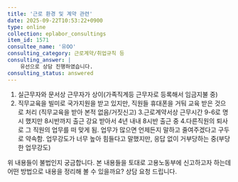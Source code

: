 ```yaml
---
title: '근로 환경 및 계약 관련'
date: 2025-09-22T10:53:22+0900
type: online
collection: eplabor_consultings
item_id: 1571
consultee_name: '유OO'
consulting_category: 근로계약/취업규칙 등
consulting_answer: |
    유선으로 상담 진행하였습니다.
consulting_status: answered
---
```


1. 실근무자와 문서상 근무자가 상이(가족직계등 근무자로 등록해서 임금지불 중)
2. 직무교육을 빌미로 국가지원을 받고 있지만, 직원들 휴대폰을 거둬 교육 받은 것으로 처리 (직무교육을 받아 본적 없음/거짓신고)
3.근로계약서상 근무시간 9-6로 명시 했지만 8시반까지 출근 강요 받아서 4년 내내 8시반 출근 중
4.다른직원의 퇴사로 그 직원의 업무를 떠 맞게 됨. 업무가 많으면 언제든지 말하고 줄여주겠다고 구두로 약속함.
업무강도가 너무 높아 힘들다고 말했지만, 응답 없이 거부당하는 중(부당한 업무강도)

위 내용들이 불법인지 궁금합니다.
본 내용들을 토대로 고용노동부에 신고하고자 하는데 어떤 방법으로 내용을 정리해 볼 수 있을까요?
상담 요청 드립니다.
